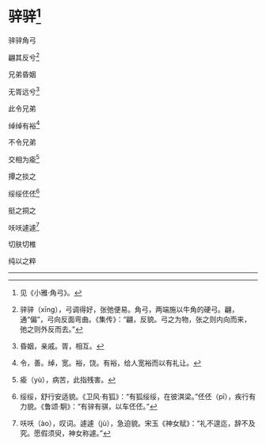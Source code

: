    

# 骍骍[^1]

骍骍角弓

翩其反兮[^2]

兄弟昏姻

无胥远兮[^3]

此令兄弟

绰绰有裕[^4]

不令兄弟

交相为瘉[^5]

撢之掞之

绥绥伾伾[^6]

挺之挏之

㕭㕭遽遽[^7]

切肤切椎

纯以之粹

* * *

[^1]: 见《小雅·角弓》。
[^2]: 骍骍（xīng），弓调得好，张弛便易。角弓，两端施以牛角的硬弓。翩，通“偏”，弓向反面弯曲。《集传》：“翩，反貌。弓之为物，张之则内向而来，弛之则外反而去。”
[^3]: 昏姻，亲戚。胥，相互。
[^4]: 令，善。绰，宽。裕，饶。有裕，给人宽裕而以有礼让。
[^5]: 瘉（yù），病苦，此指残害。
[^6]: 绥绥，舒行安适貌。《卫风·有狐》：“有狐绥绥，在彼淇梁。”伾伾（pī），疾行有力貌。《鲁颂·駉》：“有骍有骐，以车伾伾。”
[^7]: 㕭㕭（ào），叹词。遽遽（jù），急迫貌。宋玉《神女赋》：“礼不遑迄，辞不及究。愿假须臾，神女称遽。”